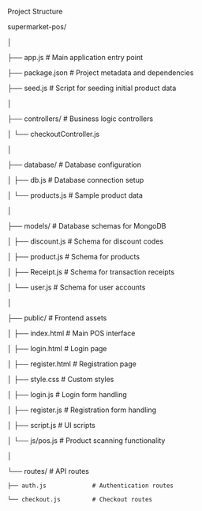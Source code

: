 Project Structure

supermarket-pos/

│

├── app.js                  # Main application entry point

├── package.json            # Project metadata and dependencies

├── seed.js                 # Script for seeding initial product data

│

├── controllers/            # Business logic controllers

│   └── checkoutController.js

│

├── database/               # Database configuration

│   ├── db.js               # Database connection setup

│   └── products.js         # Sample product data

│

├── models/                 # Database schemas for MongoDB

│   ├── discount.js         # Schema for discount codes

│   ├── product.js          # Schema for products

│   ├── Receipt.js          # Schema for transaction receipts

│   └── user.js             # Schema for user accounts

│

├── public/                 # Frontend assets

│   ├── index.html          # Main POS interface

│   ├── login.html          # Login page

│   ├── register.html       # Registration page

│   ├── style.css           # Custom styles

│   ├── login.js            # Login form handling

│   ├── register.js         # Registration form handling

│   ├── script.js           # UI scripts

│   └── js/pos.js           # Product scanning functionality

│

└── routes/                 # API routes

    ├── auth.js             # Authentication routes
    
    └── checkout.js         # Checkout routes
    
